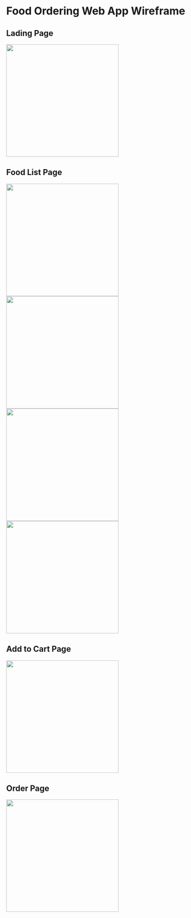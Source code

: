 # Food Ordering Web App Wireframe
 
## Lading Page
<img src="https://github.com/jacksonCV1114/DiningWireframe/blob/master/iPhone%2014%20Pro%20Max%20%E2%80%93%201%402x.png" width="300"/>

## Food List Page
<img src="https://github.com/jacksonCV1114/DiningWireframe/blob/master/iPhone%2014%20Pro%20Max%20%E2%80%93%202%402x.png" width="300"/>

<img src="https://github.com/jacksonCV1114/DiningWireframe/blob/master/iPhone%2014%20Pro%20Max%20%E2%80%93%203%402x.png" width="300"/>

<img src="https://github.com/jacksonCV1114/DiningWireframe/blob/master/iPhone%2014%20Pro%20Max%20%E2%80%93%203%402x.png" width="300"/>

<img src="https://github.com/jacksonCV1114/DiningWireframe/blob/master/iPhone%2014%20Pro%20Max%20%E2%80%93%205%402x.png" width="300"/>

## Add to Cart Page
<img src="https://github.com/jacksonCV1114/DiningWireframe/blob/master/iPhone%2014%20Pro%20Max%20%E2%80%93%204%402x.png" width="300"/>

## Order Page
<img src="https://github.com/jacksonCV1114/DiningWireframe/blob/master/iPhone%2014%20Pro%20Max%20%E2%80%93%206%402x.png" width="300"/>
